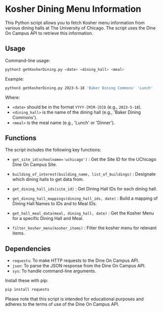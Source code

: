 # Kosher Dining Menu Information

This Python script allows you to fetch Kosher menu information from various dining halls at The University of Chicago. The script uses the Dine On Campus API to retrieve this information.

## Usage

Command-line usage:

```bash
python3 getKosherDining.py <date> <dining_hall> <meal>
```

Example:

```bash
python3 getKosherDining.py 2023-5-18 'Baker Dining Commons' 'Lunch'
```

Where:
- `<date>` should be in the format `YYYY-[M]M-[D]D` (e.g., `2023-5-18`).
- `<dining_hall>` is the name of the dining hall (e.g., 'Baker Dining Commons').
- `<meal>` is the meal name (e.g., 'Lunch' or 'Dinner').

## Functions

The script includes the following key functions:

- `get_site_id(schoolname='uchicago')` : Get the Site ID for the UChicago Dine On Campus Site.

- `building_of_interest(building_name, list_of_buildings)` : Designate which dining halls to get data from.

- `get_dining_hall_ids(site_id)` : Get Dining Hall IDs for each dining hall.

- `get_dining_hall_mappings(dining_hall_ids, date)` : Build a mapping of Dining Hall Names to IDs and to Meal IDs.

- `get_hall_meal_data(meal, dining_hall, date)` : Get the Kosher Menu for a specific Dining Hall and Meal.

- `filter_kosher_menu(kosher_items)` : Filter the kosher menu for relevant items.

## Dependencies

- `requests`: To make HTTP requests to the Dine On Campus API.
- `json`: To parse the JSON response from the Dine On Campus API.
- `sys`: To handle command-line arguments.

Install these with pip:

```bash
pip install requests
```

Please note that this script is intended for educational purposes and adheres to the terms of use of the Dine On Campus API.
